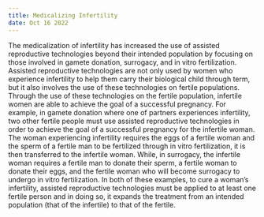 ```yaml
---
title: Medicalizing Infertility
date: Oct 16 2022
---
```


The medicalization of infertility has increased the use of assisted reproductive technologies beyond their intended population by focusing on those involved in gamete donation, surrogacy, and in vitro fertilization. Assisted reproductive technologies are not only used by women who experience infertility to help them carry their biological child through term, but it also involves the use of these technologies on fertile populations. 
Through the use of these technologies on the fertile population, infertile women are able to achieve the goal of a successful pregnancy. For example, in gamete donation where one of partners experiences infertility, two other fertile people must use assisted reproductive technologies in order to achieve the goal of a successful pregnancy for the infertile woman. The woman experiencing infertility requires the eggs of a fertile woman and the sperm of a fertile man to be fertilized through in vitro fertilization, it is then transferred to the infertile woman. While, in surrogacy, the infertile woman requires a fertile man to donate their sperm, a fertile woman to donate their eggs, and the fertile woman who will become surrogacy to undergo in vitro fertilization. In both of these examples, to cure a woman’s infertility, assisted reproductive technologies must be applied to at least one fertile person and in doing so, it expands the treatment from an intended population (that of the infertile) to that of the fertile.	

